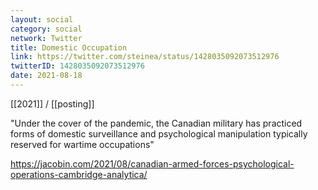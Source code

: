 ```yaml
---
layout: social
category: social
network: Twitter
title: Domestic Occupation
link: https://twitter.com/steinea/status/1428035092073512976
twitterID: 1428035092073512976
date: 2021-08-18
---
```


[[2021]] / [[posting]]

"Under the cover of the pandemic, the Canadian military has practiced forms of domestic surveillance and psychological manipulation typically reserved for wartime occupations"

<https://jacobin.com/2021/08/canadian-armed-forces-psychological-operations-cambridge-analytica/>
